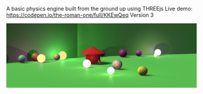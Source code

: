 A basic physics engine built from the ground up using THREEjs
Live demo: https://codepen.io/the-roman-one/full/KKEwQeq
Version 3

![](https://raw.githubusercontent.com/TheRomanOne/Physics-Engine-THREEjs-/main/images/v3.PNG)
